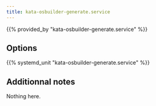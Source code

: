 ```yaml
---
title: kata-osbuilder-generate.service
---
```


{{% provided_by "kata-osbuilder-generate.service" %}}

## Options

{{% systemd_unit "kata-osbuilder-generate.service" %}}

## Additionnal notes

Nothing here.